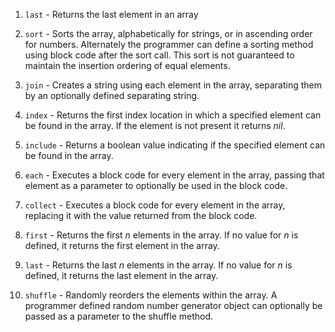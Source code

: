 1. `last` - Returns the last element in an array

1. `sort` - Sorts the array, alphabetically for strings, or in ascending order for numbers. Alternately the programmer can define a sorting method using block code after the sort call. This sort is not guaranteed to maintain the insertion ordering of equal elements.

1. `join` - Creates a string using each element in the array, separating them by an optionally defined separating string.

1. `index` - Returns the first index location in which a specified element can be found in the array. If the element is not present it returns *nil*.

1. `include` - Returns a boolean value indicating if the specified element can be found in the array.

1. `each` - Executes a block code for every element in the array, passing that element as a parameter to optionally be used in the block code.

1. `collect` - Executes a block code for every element in the array, replacing it with the value returned from the block code.

1. `first` - Returns the first *n* elements in the array. If no value for *n* is defined, it returns the first element in the array.

1. `last` - Returns the last *n* elements in the array. If no value for *n* is defined, it returns the last element in the array.

1. `shuffle` - Randomly reorders the elements within the array. A programmer defined random number generator object can optionally be passed as a parameter to the shuffle method.
